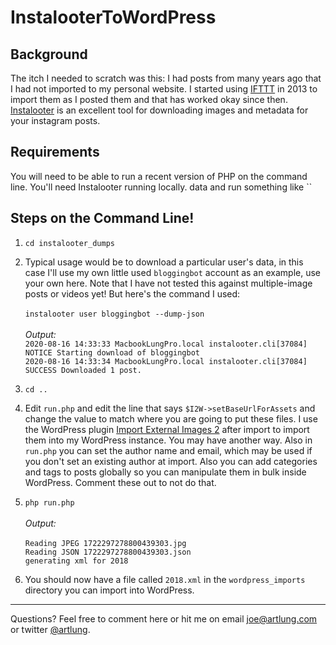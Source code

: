 # InstalooterToWordPress

## Background
The itch I needed to scratch was this: I had posts from many years ago that I had not imported to my personal website. I started using [IFTTT](https://ifttt.com) in 2013 to import them as I posted them and that has worked okay since then.
[Instalooter](https://github.com/althonos/InstaLooter) is an excellent tool for downloading images and metadata for your instagram posts. 

## Requirements
You will need to be able to run a recent version of PHP on the command line. You'll need Instalooter running locally.
data and run something like ``

## Steps on the Command Line!

1. `cd instalooter_dumps`
1. Typical usage would be to download a particular user's data, in this case I'll use my own little used `bloggingbot` account as an example, use your own here. Note that I have not tested this against multiple-image posts or videos yet! But here's the command I used: \
\
`instalooter user bloggingbot --dump-json` \
  \
  *Output:* \
   `2020-08-16 14:33:33 MacbookLungPro.local instalooter.cli[37084] NOTICE Starting download of bloggingbot` \
   `2020-08-16 14:33:34 MacbookLungPro.local instalooter.cli[37084] SUCCESS Downloaded 1 post.`

1. `cd ..`
1. Edit `run.php` and edit the line that says `$I2W->setBaseUrlForAssets` and change the value to match where you are going to put these files. I use the WordPress plugin [Import External Images 2](https://github.com/VR51/import-external-images-2) after import to import them into my WordPress instance. You may have another way. Also in `run.php` you can set the author name and email, which may be used if you don't set an existing author at import. Also you can add categories and tags to posts globally so you can manipulate them in bulk inside WordPress. Comment these out to not do that.
1. `php run.php` \
    \
    *Output:* \
    \
    `Reading JPEG 1722297278800439303.jpg` \
    `Reading JSON 1722297278800439303.json` \
    `generating xml for 2018`

1. You should now have a file called `2018.xml` in the `wordpress_imports` directory you can import into WordPress.

---

Questions? Feel free to comment here or hit me on email [joe@artlung.com](mailto:joe@artlung.com) or twitter [@artlung](https://twitter.com/artlung).


